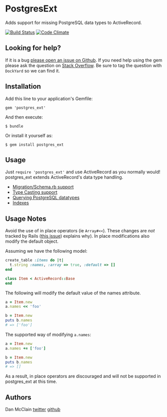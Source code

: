 # PostgresExt

Adds support for missing PostgreSQL data types to ActiveRecord.

[![Build Status](https://secure.travis-ci.org/dockyard/postgres_ext.png?branch=master)](http://travis-ci.org/dockyard/postgres_ext)
[![Code Climate](https://codeclimate.com/badge.png)](https://codeclimate.com/github/dockyard/postgres_ext)

## Looking for help? ##

If it is a bug [please open an issue on
Github](https://github.com/dockyard/party_foul/issues). If you need help using
the gem please ask the question on
[Stack Overflow](http://stackoverflow.com). Be sure to tag the
question with `DockYard` so we can find it.

## Installation

Add this line to your application's Gemfile:

    gem 'postgres_ext'

And then execute:

    $ bundle

Or install it yourself as:

    $ gem install postgres_ext

## Usage

Just `require 'postgres_ext'` and use ActiveRecord as you normally would! postgres\_ext extends
ActiveRecord's data type handling.

 * [Migration/Schema.rb support](tree/master/docs/migrations.md)
 * [Type Casting support](tree/master/docs/type_casting.md)
 * [Querying PostgreSQL datatypes](tree/master/docs/querying.md)
 * [Indexes](tree/master/docs/indexes.md)

## Usage Notes
Avoid the use of in place operators (ie `Array#<<`). These changes are
*not* tracked by Rails ([this issue](https://github.com/rails/rails/issues/6954))
explains why). In place modifications also modify the default object.

Assuming we have the following model:

```ruby
create_table :items do |t|
  t.string :names, :array => true, :default => []
end

class Item < ActiveRecord::Base
end
```

The following will modify the default value of the names attribute.

```ruby
a = Item.new
a.names << 'foo'

b = Item.new
puts b.names
# => ['foo']
```

The supported way of modifying `a.names`:

```ruby
a = Item.new
a.names += ['foo']

b = Item.new
puts b.names
# => []
```

As a result, in place operators are discouraged and will not be
supported in postgres\_ext at this time. 




## Authors

Dan McClain [twitter](http://twitter.com/_danmcclain) [github](http://github.com/danmcclain)

